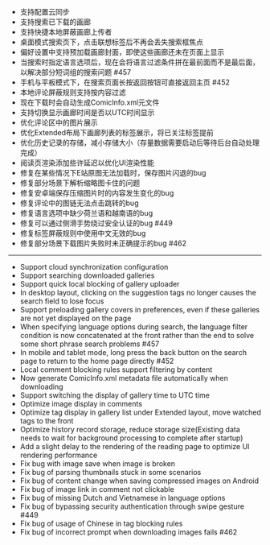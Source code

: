- 支持配置云同步
- 支持搜索已下载的画廊
- 支持快捷本地屏蔽画廊上传者
- 桌面模式搜索页下，点击联想标签后不再会丢失搜索框焦点
- 偏好设置中支持预加载画廊封面，即使这些画廊还未在页面上显示
- 当搜索时指定语言选项后，现在会将语言过滤条件拼在最前面而不是最后面，以解决部分短词组的搜索问题 #457
- 手机与平板模式下，在搜索页面长按返回按钮可直接返回主页 #452
- 本地评论屏蔽规则支持按内容过滤
- 现在下载时会自动生成ComicInfo.xml元文件
- 支持切换显示画廊时间是否以UTC时间显示
- 优化评论区中的图片展示
- 优化Extended布局下画廊列表的标签展示，将已关注标签提前
- 优化历史记录的存储，减小存储大小（存量数据需要启动后等待后台自动处理完成）
- 阅读页渲染添加些许延迟以优化UI渲染性能
- 修复在某些情况下E站原图无法加载时，保存图片闪退的bug
- 修复部分场景下解析缩略图卡住的问题
- 修复安卓端保存压缩图片时的内容发生变化的bug
- 修复评论中的图链无法点击跳转的bug
- 修复语言选项中缺少荷兰语和越南语的bug
- 修复可以通过侧滑手势绕过安全认证的bug #449
- 修复标签屏蔽规则中使用中文无效的bug
- 修复部分场景下载图片失败时未正确提示的bug #462

------------------------------------------------------------------------------------------

- Support cloud synchronization configuration
- Support searching downloaded galleries
- Support quick local blocking of gallery uploader 
- In desktop layout, clicking on the suggestion tags no longer causes the search field to lose focus
- Support preloading gallery covers in preferences, even if these galleries are not yet displayed on the page
- When specifying language options during search, the language filter condition is now concatenated at the front rather than the end to solve some short phrase search problems #457
- In mobile and tablet mode, long press the back button on the search page to return to the home page directly #452
- Local comment blocking rules support filtering by content
- Now generate ComicInfo.xml metadata file automatically when downloading
- Support switching the display of gallery time to UTC time
- Optimize image display in comments
- Optimize tag display in gallery list under Extended layout, move watched tags to the front
- Optimize history record storage, reduce storage size(Existing data needs to wait for background processing to complete after startup)
- Add a slight delay to the rendering of the reading page to optimize UI rendering performance
- Fix bug with image save when image is broken
- Fix bug of parsing thumbnails stuck in some scenarios
- Fix bug of content change when saving compressed images on Android
- Fix bug of image link in comment not clickable
- Fix bug of missing Dutch and Vietnamese in language options
- Fix bug of bypassing security authentication through swipe gesture #449
- Fix bug of usage of Chinese in tag blocking rules
- Fix bug of incorrect prompt when downloading images fails #462